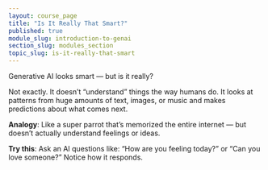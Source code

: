 ```yaml
---
layout: course_page
title: "Is It Really That Smart?"
published: true
module_slug: introduction-to-genai
section_slug: modules_section
topic_slug: is-it-really-that-smart
---
```


Generative AI looks smart — but is it really?

Not exactly. It doesn’t “understand” things the way humans do. It looks at patterns from huge amounts of text, images, or music and makes predictions about what comes next.

**Analogy**: Like a super parrot that’s memorized the entire internet — but doesn’t actually understand feelings or ideas.

**Try this**: Ask an AI questions like: “How are you feeling today?” or “Can you love someone?” Notice how it responds.
